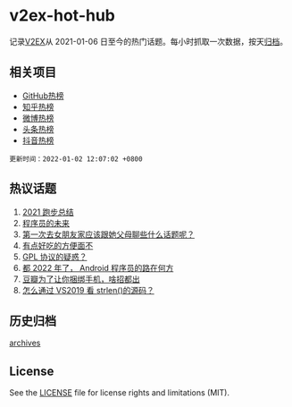 # v2ex-hot-hub

 记录[V2EX](https://www.v2ex.com/)从 2021-01-06 日至今的热门话题。每小时抓取一次数据，按天[归档](archives)。
 
 ## 相关项目

- [GitHub热榜](https://github.com/snaildev/github-hot-hub)
- [知乎热榜](https://github.com/snaildev/zhihu-hot-hub)
- [微博热榜](https://github.com/snaildev/weibo-hot-hub)
- [头条热榜](https://github.com/snaildev/toutiao-hot-hub)
- [抖音热榜](https://github.com/snaildev/douyin-hot-hub)


 `更新时间：2022-01-02 12:07:02 +0800`

## 热议话题

1. [2021 跑步总结](https://www.v2ex.com/t/825662)
1. [程序员的未来](https://www.v2ex.com/t/825675)
1. [第一次去女朋友家应该跟她父母聊些什么话题呢？](https://www.v2ex.com/t/825678)
1. [有点好吃的方便面不](https://www.v2ex.com/t/825667)
1. [GPL 协议的疑惑？](https://www.v2ex.com/t/825728)
1. [都 2022 年了， Android 程序员的路在何方](https://www.v2ex.com/t/825672)
1. [豆瓣为了让你捆绑手机，啥招都出](https://www.v2ex.com/t/825704)
1. [怎么通过 VS2019 看 strlen()的源码？](https://www.v2ex.com/t/825671)

## 历史归档

[archives](archives)

## License

See the [LICENSE](LICENSE) file for license rights and limitations (MIT).
